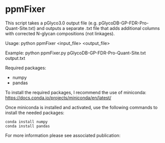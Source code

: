 # ppmFixer
This script takes a pGlyco3.0 output file (e.g. pGlycoDB-GP-FDR-Pro-Quant-Site.txt)
and outputs a separate .txt file that adds additional columns with corrected
N-glycan compositions (not linkages).

Usage: python ppmFixer <input_file> <output_file>

Example: python ppmFixer.py pGlycoDB-GP-FDR-Pro-Quant-Site.txt output.txt

Required packages:
- numpy
- pandas

To install the required packages, I recommend the use of miniconda:
https://docs.conda.io/projects/miniconda/en/latest/

Once miniconda is installed and activated, use the following commands to install the needed packages:
```
conda install numpy
conda install pandas
```
For more information please see associated publication:
